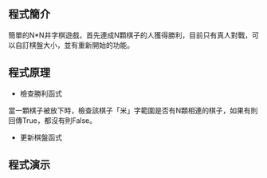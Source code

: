 ## 程式簡介
簡單的N*N井字棋遊戲，首先連成N顆棋子的人獲得勝利，目前只有真人對戰，可以自訂棋盤大小，並有重新開始的功能。

## 程式原理
- 檢查勝利函式

當一顆棋子被放下時，檢查該棋子「米」字範圍是否有N顆相連的棋子，如果有則回傳True，都沒有則False。


- 更新棋盤函式



## 程式演示
